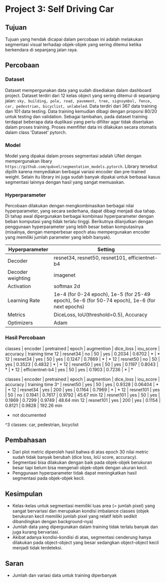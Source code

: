 # Project 3: Self Driving Car

## Tujuan
Tujuan yang hendak dicapai dalam percobaan ini adalah melakukan segmentasi visual terhadap objek-objek yang sering ditemui ketika berkendara di sepanjang jalan raya.

## Percobaan 
### Dataset
Dataset mempergunakan data yang sudah disediakan dalam dashboard project. Dataset terdiri dari 12 kelas object yang sering ditemui di sepanjang jalan:
`sky, building, pole, road, pavement, tree, signsymbol, fence, car, pedestrian, bicyclist, unlabeled`.
Data terdiri dari 367 data training dan 101 data testing. Data training kemudian dibagi dengan proporsi 80/20 untuk testing dan validation. Sebagai tambahan, pada dataset training terdapat beberapa data duplikasi yang perlu difilter agar tidak disertakan dalam proses training. Proses memfilter data ini dilakukan secara otomatis dalam class 'Dataset' pytorch.

### Model
Model yang dipakai dalam proses segmentasi adalah UNet dengan mempergunakan libary `https://github.com/qubvel/segmentation_models.pytorch`. Library tersebut dipilih karena menyediakan berbagai variasi encoder dan pre-trained weight. Selain itu library ini juga sudah banyak dipakai untuk berbasai kasus segmentasi lainnya dengan hasil yang sangat memuaskan.

### Hyperparameter
Percobaan dilakukan dengan mengkombinasikan berbagai nilai hyperparameter, yang secara sederhana, dapat dibagi menjadi dua tahap. Di tahap awal dipergunakan berbagai kombinasi hyperparameter dengan beban komputasi yang tidak terlalu tinggi. Berikutnya dilanjutkan dengan penggunaan hyperparameter yang lebih besar beban komputasinya (misalnya, dengan memperbesar epoch atau mempergunakan encoder yang memiliki jumlah parameter yang lebih banyak).

Hyperparameter | Setting
--- | ---
Decoder | resnet34, resnet50, resnet101, efficientnet-b4
Decoder weighting | imagenet
Activation | softmax 2d
Learning Rate | 1e-4 (for 0-24 epoch), 1e-5 (for 25-49 epoch), 5e-6 (for 50-74 epoch), 1e-6 (for next epochs)
Metrics | DiceLoss, IoU(threshold=0.5), Accuracy
Optimizers | Adam

### Hasil Percobaan
classes | encoder | pretrained | epoch | augmention | dice_loss | iou_score | accuracy | training time
12 | resnet34 | no | 50 | yes | 0.2034 | 0.6702 | * | *
12 | resnet34 | yes | 50 | yes | 0.1247 | 0.7869 | * | *
12 | resnet50 | no | 50 | yes | 0.3523 | 0.4832 | * | *
12 | resnet50 | yes | 50 | yes | 0.1197 | 0.8043 | * | *
12 | efficientnet-b4 | yes | 50 | yes | 0.1903 | 0.7236 | * | *

classes | encoder | pretrained | epoch | augmention | dice_loss | iou_score | accuracy | training time
3^ | resnet50 | yes | 50 | yes | 0.9328 | 0.06404 | * | *
12 | resnet34 | yes | 200 | yes | 0.1164 | 0.7969 | * | *
12 | resnet101 | yes | 50 | no | 0.1941 | 0.7617 | 0.9792 | 45.67 min
12 | resnet101 | yes | 50 | yes | 0.1869 | 0.7299 | 0.9749 | 48.64 min
12 | resnet101 | yes | 200 | yes | 0.1154 | 0.8121 | 0.9828 | 192.26 min

* not documented

^3 classes: car, pedestrian, bicyclist

## Pembahasan
- Dari plot metric diperoleh hasil bahwa di atas epoch 30 nilai metric sudah tidak banyak berubah (dice loss, IoU score, accuracy).
- Segmentasi bisa dilakukan dengan baik pada objek-objek berukuran besar tapi belum bisa mengenali objek-objek dengan ukuran kecil.
- Penggunaan hyperparameter tidak dapat meningkatkan hasil segmentasi pada objek-objek kecil.

## Kesimpulan
- Kelas-kelas untuk segmentasi memiliki luas area (= jumlah pixel) yang sangat bervariasi dan merupakan kondisi imbalance classes (objek berukuran kecil memiliki jumlah pixel yang relatif lebih sedikit dibandingkan dengan background-nya)
- Jumlah data yang dipergunakan dalam training tidak terlalu banyak dan juga kurang bervariasi.
- Akibat adanya kondisi-kondisi di atas, segmentasi cenderung hanya dilakukan pada object-object yang besar sedangkan object-object kecil menjadi tidak terdeteksi.

## Saran 
- Jumlah dan variasi data untuk training diperbanyak
